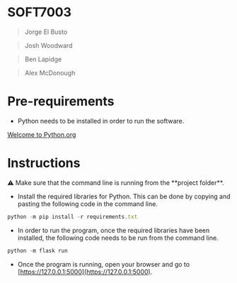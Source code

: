 # SOFT7003

> Jorge El Busto
> 

> Josh Woodward
> 

> Ben Lapidge
> 

> Alex McDonough
> 

# Pre-requirements

- Python needs to be installed in order to run the software.

[Welcome to Python.org](https://www.python.org/)

# Instructions

<aside>
⚠️ Make sure that the command line is running from the **project folder**.

</aside>

- Install the required libraries for Python. This can be done by copying and pasting the following code in the command line.

```jsx
python -m pip install -r requirements.txt
```

- In order to run the program, once the required libraries have been installed, the following code needs to be run from the command line.

```jsx
python -m flask run
```

- Once the program is running, open your browser and go to [https://127.0.0.1:5000](https://127.0.0.1:5000).